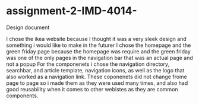 # assignment-2-IMD-4014-

Design document

I chose the ikea website because I thought it was a very sleek design and something i would like to make in the futurer
I chose the homepage and the green friday page because the homepage was require and the green friday was one of the only pages in the navigation bar that was an actual page and not a popup
For the componenets i chose the navigation directory, searchbar, and article template, navigation icons, as well as the logo that also worked as a navigation link. 
These coponenets did not change frome page to page so i made them as they were used many times, and also had good reusability when it comes to other webistes as they are common components.
